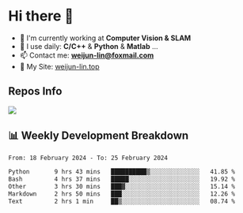# Hi there 👋

<!--
**Weijun-Lin/Weijun-Lin** is a ✨ _special_ ✨ repository because its `README.md` (this file) appears on your GitHub profile.

Here are some ideas to get you started:

- 🔭 I’m currently working on ...
- 🌱 I’m currently learning ...
- 👯 I’m looking to collaborate on ...
- 🤔 I’m looking for help with ...
- 💬 Ask me about ...
- 📫 How to reach me: ...
- 😄 Pronouns: ...
- ⚡ Fun fact: ...
-->

- 🏢 I'm currently working at **Computer Vision & SLAM**
- 🚀 I use daily: **C/C++** & **Python** & **Matlab** ...
- 📫 Contact me: **weijun-lin@foxmail.com**
- 🔗 My Site: [weijun-lin.top](https://weijun-lin.top/)

  

## Repos Info
![](https://github-readme-stats.vercel.app/api?username=Weijun-Lin&theme=cobalt)

## 📊 Weekly Development Breakdown

<!--START_SECTION:waka-->

```txt
From: 18 February 2024 - To: 25 February 2024

Python       9 hrs 43 mins   ██████████▒░░░░░░░░░░░░░░   41.85 %
Bash         4 hrs 37 mins   █████░░░░░░░░░░░░░░░░░░░░   19.92 %
Other        3 hrs 30 mins   ███▓░░░░░░░░░░░░░░░░░░░░░   15.14 %
Markdown     2 hrs 50 mins   ███░░░░░░░░░░░░░░░░░░░░░░   12.26 %
Text         2 hrs 1 min     ██▒░░░░░░░░░░░░░░░░░░░░░░   08.74 %
```

<!--END_SECTION:waka-->
